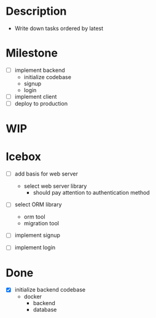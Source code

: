 # Description
- Write down tasks ordered by latest

# Milestone
- [ ] implement backend
  - initialize codebase
  - signup
  - login
- [ ] implement client
- [ ] deploy to production

# WIP

# Icebox
- [ ] add basis for web server
  - select web server library
    - should pay attention to authentication method

- [ ] select ORM library
  - orm tool
  - migration tool

- [ ] implement signup

- [ ] implement login

# Done
- [x] initialize backend codebase
  - docker
    - backend
    - database
